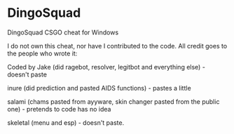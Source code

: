 # DingoSquad
DingoSquad CSGO cheat for Windows

I do not own this cheat, nor have I contributed to the code.
All credit goes to the people who wrote it:



Coded by Jake (did ragebot, resolver, legitbot and everything else) - doesn't paste

inure (did prediction and pasted AIDS functions) - pastes a little

salami (chams pasted from ayyware, skin changer pasted from the public one) - pretends to code has no idea

skeletal (menu and esp) - doesn't paste.
